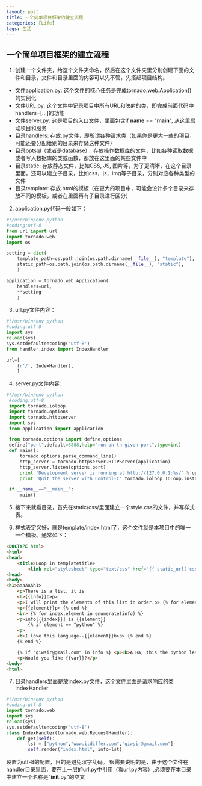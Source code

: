 ```yaml
---
layout: post
title: 一个简单项目框架的建立流程
categories: [Life]
tags: 生活
---
```


## 一个简单项目框架的建立流程

1. 创建一个文件夹，给这个文件夹命名，然后在这个文件夹里分别创建下面的文件和目录，文件和目录里面的内容可以先不管，先搭起项目结构。
 - 文件application.py: 这个文件的核心任务是完成tornado.web.Application()的实例化
 - 文件URL.py: 这个文件中记录项目中所有URL和映射的类，即完成前面代码中handlers=[...]的功能
 - 文件server.py: 这是项目的入口文件，里面包含if __name__ == "__main__", 从这里启动项目和服务
 - 目录handlers: 存放.py文件，即所谓各种请求类（如果你是更大一些的项目，可能还要分配给别的目录来存储这种文件）
 - 目录optsql（或者是database）: 存放操作数据库的文件，比如各种读取数据或者写入数据库的类或函数，都放在这里面的某些文件中
 - 目录static: 存放静态文件，比如CSS, JS, 图片等，为了更清晰，在这个目录里面，还可以建立子目录，比如css，js，img等子目录，分别对应各种类型的文件
 - 目录template: 存放.html的模板（在更大的项目中，可能会设计多个目录来存放不同的模板，或者在里面再有子目录进行区分）

2. application.py代码一般如下：
```python
#!/usr/bin/env python
#coding:utf-8
from url import url
import tornado.web
import os

setting = dict(
    template_path=os.path.join(os.path.dirname(__file__), "template"),
    static_path=os.path.join(os.path.dirname(__file__), "static"),
    )

application = tornado.web.Application(
    handlers=url,
    **setting
    )
```

3. url.py文件内容：
```python
#!/usr/bin/env python
#coding:utf-8
import sys
reload(sys)
sys.setdefaultencoding('utf-8') 
from handler.index import IndexHandler

url=[
    (r'/', IndexHandler),
    ]
```

4. server.py文件内容:
```python
#!/usr/bin/env python
 #coding:utf-8
 import tornado.ioloop
 import tornado.options
 import tornado.httpserver
 import sys
 from application import application

 from tornado.options import define,options
 define("port",default=8888,help="run on th given port",type=int)
 def main():
     tornado.options.parse_command_line()
     http_server = tornado.httpserver.HTTPServer(application)
     http_server.listen(options.port)
     print 'Development server is running at http://127.0.0.1:%s/' % options.port
     print 'Quit the server with Control-C' tornado.ioloop.IOLoop.instance().start()

 if __name__=="__main__":
     main()
```

5. 接下来就看目录，首先在static/css/里面建立一个style.css的文件，并写样式表。

6. 样式表定义好，就是template/index.html了，这个文件就是本项目中的唯一一个模板。通常如下：
```html
<DOCTYPE html>
<html>
<head>
    <title>Loop in templatetitle>
        <link rel="stylesheet" type="text/css" href="{{ static_url('css/style.css')}}">
<head>
<body>
<h1>aaaAAAh1>
    <p>There is a list, it is
    <b>{{info}}b>p>
    <p>I will print the elements of this list in order.p> {% for element in info %}
    <p>{{element}}p> {% end %}
    <br> {% for index,element in enumerate(info) %}
    <p>info[{{index}}] is {{element}}
        {% if element == "python" %}
    <p>
    <b>I love this language--{{element}}b>p> {% end %}
    {% end %}

    {% if "qiwsir@gmail.com" in info %} <p><b>A Ha, this the python lesson of LaoQi, It is good! His email is {{info[2]}}b>p> {% end %} <h2>Next, I set "python-tornado"(a string) to a variable(var)h2> {% set var="python-tornado" %}
    <p>Would you like {{var}}?</p>
<body>
<html>
```

7. 目录handlers里面是放index.py文件，这个文件里面是请求响应的类IndexHandler
```python
#!/usr/bin/env python
#coding:utf-8
import tornado.web
import sys
reload(sys)
sys.setdefaultencoding('utf-8')
class IndexHandler(tornado.web.RequestHandler):
    def get(self):
        lst = ["python","www.itdiffer.com","qiwsir@gmail.com"]
        self.render("index.html", info=lst)
```
设置为utf-8的配置，目的是避免汉字乱码。
很需要说明的是，由于这个文件在handler目录里面，要在上一层的url.py中引用（看url.py内容）,必须要在本目录中建立一个名称是"__init__.py"的空文

